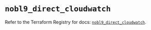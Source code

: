 # `nobl9_direct_cloudwatch`

Refer to the Terraform Registry for docs: [`nobl9_direct_cloudwatch`](https://registry.terraform.io/providers/nobl9/nobl9/0.22.0/docs/resources/direct_cloudwatch).
